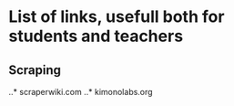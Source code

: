 # List of links, usefull both for students and teachers



## Scraping

..* scraperwiki.com
..* kimonolabs.org


